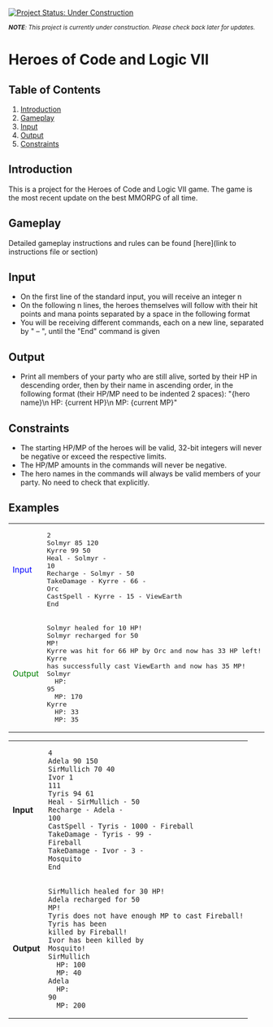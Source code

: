 [![Project Status: Under Construction](https://img.shields.io/badge/Project%20Status-Under%20Construction-yellow)](https://github.com/YavorMarkov/Python_Challanges_and_Solutions)


<i><sub>**NOTE**: This project is currently under construction. Please check back later for updates.</i></sub>

# Heroes of Code and Logic VII

## Table of Contents
1. [Introduction](#introduction)
2. [Gameplay](#gameplay)
3. [Input](#input)
4. [Output](#output)
5. [Constraints](#constraints)


<a name="introduction"></a>
## Introduction
This is a project for the Heroes of Code and Logic VII game. The game is the most recent update on the best MMORPG of all time.

<a name="gameplay"></a>
## Gameplay
Detailed gameplay instructions and rules can be found [here](link to instructions file or section)

<a name="input"></a>
## Input
* On the first line of the standard input, you will receive an integer n
* On the following n lines, the heroes themselves will follow with their hit points and mana points separated by a space in the following format
* You will be receiving different commands, each on a new line, separated by " – ", until the "End" command is given

<a name="output"></a>
## Output
* Print all members of your party who are still alive, sorted by their HP in descending order, then by their name in ascending order, in the following format (their HP/MP need to be indented 2 spaces): "{hero name}\n  HP: {current HP}\n  MP: {current MP}"

<a name="constraints"></a>
## Constraints
* The starting HP/MP of the heroes will be valid, 32-bit integers will never be negative or exceed the respective limits.
* The HP/MP amounts in the commands will never be negative.
* The hero names in the commands will always be valid members of your party. No need to check that explicitly.


## Examples

| | |
|---|---|
| <span style="color: blue;">Input</span> | <pre>2<br>Solmyr 85 120<br>Kyrre 99 50<br>Heal - Solmyr - 10<br>Recharge - Solmyr - 50<br>TakeDamage - Kyrre - 66 - Orc<br>CastSpell - Kyrre - 15 - ViewEarth<br>End</pre> |
| <span style="color: green;">Output</span> | <pre>Solmyr healed for 10 HP!<br>Solmyr recharged for 50 MP!<br>Kyrre was hit for 66 HP by Orc and now has 33 HP left!<br>Kyrre has successfully cast ViewEarth and now has 35 MP!<br>Solmyr<br>&nbsp;&nbsp;HP: 95<br>&nbsp;&nbsp;MP: 170<br>Kyrre<br>&nbsp;&nbsp;HP: 33<br>&nbsp;&nbsp;MP: 35</pre> |

| | |
|---|---|
| **Input** | <pre><code>4<br>Adela 90 150<br>SirMullich 70 40<br>Ivor 1 111<br>Tyris 94 61<br>Heal - SirMullich - 50<br>Recharge - Adela - 100<br>CastSpell - Tyris - 1000 - Fireball<br>TakeDamage - Tyris - 99 - Fireball<br>TakeDamage - Ivor - 3 - Mosquito<br>End<br></code></pre> |
| **Output** | <pre><code>SirMullich healed for 30 HP!<br>Adela recharged for 50 MP!<br>Tyris does not have enough MP to cast Fireball!<br>Tyris has been killed by Fireball!<br>Ivor has been killed by Mosquito!<br>SirMullich<br>&nbsp;&nbsp;HP: 100<br>&nbsp;&nbsp;MP: 40<br>Adela<br>&nbsp;&nbsp;HP: 90<br>&nbsp;&nbsp;MP: 200<br></code></pre> |

